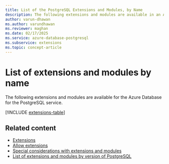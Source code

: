 ```yaml
---
title: List of the PostgreSQL Extensions and Modules, by Name
description: The following extensions and modules are available in an Azure Database for the PostgreSQL flexible server instance.
author: varun-dhawan
ms.author: varundhawan
ms.reviewer: maghan
ms.date: 02/17/2025
ms.service: azure-database-postgresql
ms.subservice: extensions
ms.topic: concept-article
---
```


# List of extensions and modules by name

The following extensions and modules are available for the Azure Database for the PostgreSQL service.

[!INCLUDE [extensions-table](includes/extensions-table.md)]

## Related content

- [Extensions](concepts-extensions.md)
- [Allow extensions](how-to-allow-extensions.md)
- [Special considerations with extensions and modules](concepts-extensions-considerations.md)
- [List of extensions and modules by version of PostgreSQL](concepts-extensions-by-engine.md)
